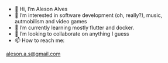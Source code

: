 - 👋 Hi, I’m Aleson Alves
- 👀 I’m interested in software development (oh, really?), music, autmobilism and video games
- 🌱 I’m currently learning mostly flutter and docker.
- 💞️ I’m looking to collaborate on anything I guess
- 📫 How to reach me:

aleson.a.s@gmail.com

<!---
AleAlves/AleAlves is a ✨ special ✨ repository because its `README.md` (this file) appears on your GitHub profile.
You can click the Preview link to take a look at your changes.
--->
